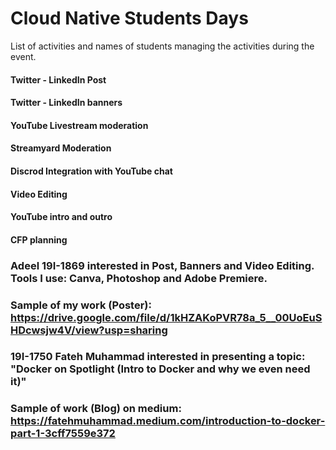 # Cloud Native Students Days
List of activities and names of students managing the activities during the event.

#### Twitter - LinkedIn Post

#### Twitter - LinkedIn banners 

#### YouTube Livestream moderation 

#### Streamyard Moderation 

#### Discrod Integration with YouTube chat

#### Video Editing 

#### YouTube intro and outro 

#### CFP planning 



### Adeel 19I-1869 interested in Post, Banners and Video Editing. Tools I use: Canva, Photoshop and Adobe Premiere. 
### Sample of my work (Poster): https://drive.google.com/file/d/1kHZAKoPVR78a_5__00UoEuSHDcwsjw4V/view?usp=sharing

### 19I-1750 Fateh Muhammad interested in presenting a topic: "Docker on Spotlight (Intro to Docker and why we even need it)"
### Sample of work (Blog) on medium: https://fatehmuhammad.medium.com/introduction-to-docker-part-1-3cff7559e372
